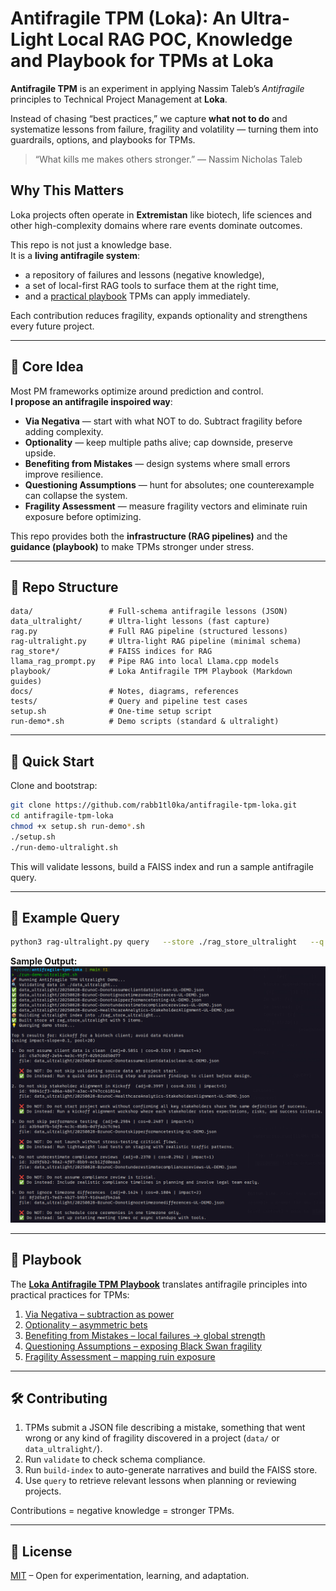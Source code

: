 # Antifragile TPM (Loka): An Ultra-Light Local RAG POC, Knowledge and Playbook for TPMs at Loka

**Antifragile TPM** is an experiment in applying Nassim Taleb’s *Antifragile* principles to Technical Project Management at **Loka**.  

Instead of chasing “best practices,” we capture **what not to do** and systematize lessons from failure, fragility and volatility — turning them into guardrails, options, and playbooks for TPMs.  

> “What kills me makes others stronger.” — Nassim Nicholas Taleb

## Why This Matters

Loka projects often operate in **Extremistan** like biotech, life sciences and other high-complexity domains where rare events dominate outcomes.  

This repo is not just a knowledge base.  
It is a **living antifragile system**:  
- a repository of failures and lessons (negative knowledge),  
- a set of local-first RAG tools to surface them at the right time,  
- and a [practical playbook](./playbook/playbook-readme.md) TPMs can apply immediately.  

Each contribution reduces fragility, expands optionality and strengthens every future project.

---

## 🔑 Core Idea

Most PM frameworks optimize around prediction and control.  
**I propose an antifragile inspoired way**:

- **Via Negativa** — start with what NOT to do. Subtract fragility before adding complexity.  
- **Optionality** — keep multiple paths alive; cap downside, preserve upside.  
- **Benefiting from Mistakes** — design systems where small errors improve resilience.  
- **Questioning Assumptions** — hunt for absolutes; one counterexample can collapse the system.  
- **Fragility Assessment** — measure fragility vectors and eliminate ruin exposure before optimizing.  

This repo provides both the **infrastructure (RAG pipelines)** and the **guidance (playbook)** to make TPMs stronger under stress.

---

## 📂 Repo Structure

```
data/                 # Full-schema antifragile lessons (JSON)
data_ultralight/      # Ultra-light lessons (fast capture)
rag.py                # Full RAG pipeline (structured lessons)
rag-ultralight.py     # Ultra-light RAG pipeline (minimal schema)
rag_store*/           # FAISS indices for RAG
llama_rag_prompt.py   # Pipe RAG into local Llama.cpp models
playbook/             # Loka Antifragile TPM Playbook (Markdown guides)
docs/                 # Notes, diagrams, references
tests/                # Query and pipeline test cases
setup.sh              # One-time setup script
run-demo*.sh          # Demo scripts (standard & ultralight)
```

---

## 🚀 Quick Start

Clone and bootstrap:

```bash
git clone https://github.com/rabb1tl0ka/antifragile-tpm-loka.git
cd antifragile-tpm-loka
chmod +x setup.sh run-demo*.sh
./setup.sh
./run-demo-ultralight.sh
```

This will validate lessons, build a FAISS index and run a sample antifragile query.

---

## 🧪 Example Query

```bash
python3 rag-ultralight.py query   --store ./rag_store_ultralight   --q "Kickoff for a biotech client; avoid data mistakes" -k 5
```

**Sample Output:**
![RAG Ultralight Demo](./docs/antifragile-tpm-loka-ultralight-demo.png)

---

## 📖 Playbook

The **[Loka Antifragile TPM Playbook](./playbook/playbook-readme.md)** translates antifragile principles into practical practices for TPMs:

1. [Via Negativa – subtraction as power](./playbook/01-via-negativa.md)  
2. [Optionality – asymmetric bets](./playbook/02-optionality.md)  
3. [Benefiting from Mistakes – local failures → global strength](./playbook/03-benefiting-from-mistakes.md)  
4. [Questioning Assumptions – exposing Black Swan fragility](./playbook/04-questioning-assumptions.md)  
5. [Fragility Assessment – mapping ruin exposure](./playbook/05-fragility-assessment.md)  

---

## 🛠️ Contributing

1. TPMs submit a JSON file describing a mistake, something that went wrong or any kind of fragility discovered in a project (`data/` or `data_ultralight/`).  
2. Run `validate` to check schema compliance.  
3. Run `build-index` to auto-generate narratives and build the FAISS store.  
4. Use `query` to retrieve relevant lessons when planning or reviewing projects.  

Contributions = negative knowledge = stronger TPMs.  

---

## 📜 License

[MIT](LICENSE) – Open for experimentation, learning, and adaptation.  
